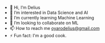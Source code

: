 - 👋 Hi, I’m Delius
- 👀 I’m interested in Data Science and AI
- 🌱 I’m currently learning Machine Learning
- 💞️ I’m looking to collaborate on ML
- 📫 How to reach me oyarodelius@gmail.com
- ⚡ Fun fact: I'm a good cook.

<!---
deliuskemunto/deliuskemunto is a ✨ special ✨ repository because its `README.md` (this file) appears on your GitHub profile.
You can click the Preview link to take a look at your changes.
--->
